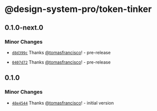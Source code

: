 # @design-system-pro/token-tinker

## 0.1.0-next.0

### Minor Changes

- [`d8d399c`](https://github.com/Design-System-Pro/token-tinker/commit/d8d399cba35ede37918061dd8b54054066608598) Thanks [@tomasfrancisco](https://github.com/tomasfrancisco)! - pre-release

- [`0407d72`](https://github.com/Design-System-Pro/token-tinker/commit/0407d7298d63d662b931f5458b826f2658175205) Thanks [@tomasfrancisco](https://github.com/tomasfrancisco)! - pre-release

## 0.1.0

### Minor Changes

- [`48e4544`](https://github.com/Design-System-Pro/token-tinker/commit/48e4544978960b205fd8e57a1b228f75cb9bee17) Thanks [@tomasfrancisco](https://github.com/tomasfrancisco)! - initial version
